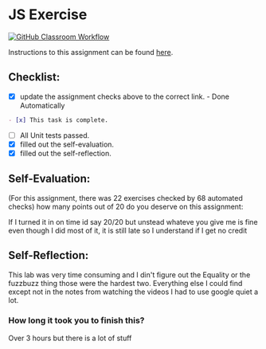 JS Exercise
===================================
[![GitHub Classroom Workflow](https://s///github.com/it3049c-fall22-henderson/js-exercises-jheasley02/actions/workflows/classroom.yml/badge.svg)](https://s///github.com/it3049c-fall22-henderson/js-exercises-jheasley02/actions/workflows/classroom.yml)

Instructions to this assignment can be found [here](https://it3049c.github.io/Material/Assignments/2.JavaScript_Exercises/).

## Checklist:
- [x] update the assignment checks above to the correct link. - Done Automatically
```md
- [x] This task is complete.
```
- [ ] All Unit tests passed.
- [x] filled out the self-evaluation.
- [x] filled out the self-reflection.

## Self-Evaluation: 
(For this assignment, there was 22 exercises checked by 68 automated checks)
how many points out of 20 do you deserve on this assignment:

If I turned it in on time id say 20/20 but unstead whateve you give me is fine even though I did most of it, it is still late so I understand if I get no credit

## Self-Reflection:
<!-- What did you learn that you found interesting -->
This lab was very time consuming and I din't figure out the Equality or the fuzzbuzz thing those were the hardest two. Everything else I could find except not in the notes from watching the videos I had to use google quiet a lot.

### How long it took you to finish this?
Over 3 hours but there is a lot of stuff